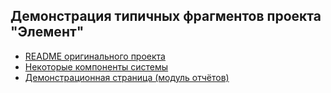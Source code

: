 Демонстрация типичных фрагментов проекта "Элемент"
--------------------------------------------------

- [README оригинального проекта](README.project.md)
- [Некоторые компоненты системы](blocks/)
- [Демонстрационная страница (модуль отчётов)](pages/Report/Report.bemjson)
